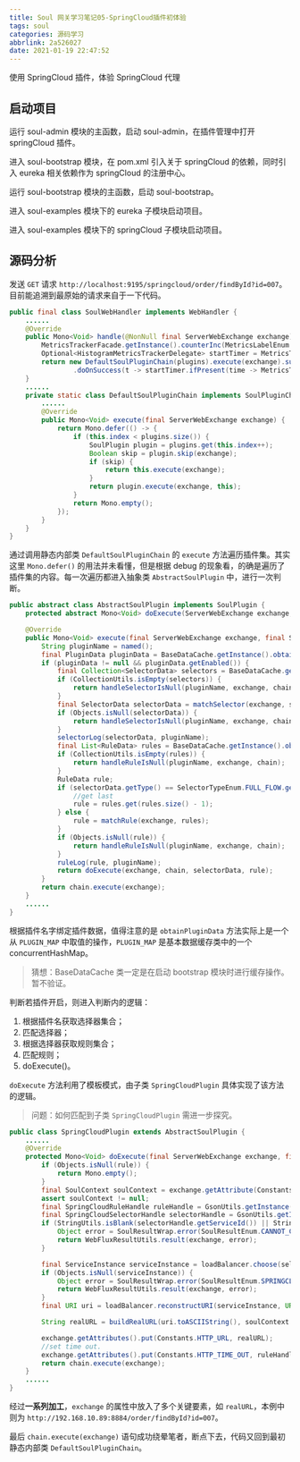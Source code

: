 ```yaml
---
title: Soul 网关学习笔记05-SpringCloud插件初体验
tags: soul
categories: 源码学习
abbrlink: 2a526027
date: 2021-01-19 22:47:52
---
```

使用 SpringCloud 插件，体验 SpringCloud 代理
<!--more-->
## 启动项目

运行 soul-admin 模块的主函数，启动 soul-admin，在插件管理中打开 springCloud 插件。

进入 soul-bootstrap 模块，在 pom.xml 引入关于 springCloud 的依赖，同时引入 eureka 相关依赖作为 springCloud 的注册中心。

运行 soul-bootstrap 模块的主函数，启动 soul-bootstrap。

进入 soul-examples 模块下的 eureka 子模块启动项目。

进入 soul-examples 模块下的 springCloud 子模块启动项目。

## 源码分析

发送 `GET` 请求 `http://localhost:9195/springcloud/order/findById?id=007`。目前能追溯到最原始的请求来自于一下代码。

```java
public final class SoulWebHandler implements WebHandler {
    ......
    @Override
    public Mono<Void> handle(@NonNull final ServerWebExchange exchange) {
        MetricsTrackerFacade.getInstance().counterInc(MetricsLabelEnum.REQUEST_TOTAL.getName());
        Optional<HistogramMetricsTrackerDelegate> startTimer = MetricsTrackerFacade.getInstance().histogramStartTimer(MetricsLabelEnum.REQUEST_LATENCY.getName());
        return new DefaultSoulPluginChain(plugins).execute(exchange).subscribeOn(scheduler)
                .doOnSuccess(t -> startTimer.ifPresent(time -> MetricsTrackerFacade.getInstance().histogramObserveDuration(time)));
    }
    ......
    private static class DefaultSoulPluginChain implements SoulPluginChain {
        ......
        @Override
        public Mono<Void> execute(final ServerWebExchange exchange) {
            return Mono.defer(() -> {
                if (this.index < plugins.size()) {
                    SoulPlugin plugin = plugins.get(this.index++);
                    Boolean skip = plugin.skip(exchange);
                    if (skip) {
                        return this.execute(exchange);
                    }
                    return plugin.execute(exchange, this);
                }
                return Mono.empty();
            });
        }
    }
}
```

通过调用静态内部类 `DefaultSoulPluginChain` 的 `execute` 方法遍历插件集。其实这里 `Mono.defer()` 的用法并未看懂，但是根据 debug 的现象看，的确是遍历了插件集的内容。每一次遍历都进入抽象类 `AbstractSoulPlugin` 中，进行一次判断。

```java
public abstract class AbstractSoulPlugin implements SoulPlugin {
    protected abstract Mono<Void> doExecute(ServerWebExchange exchange, SoulPluginChain chain, SelectorData selector, RuleData rule);

    @Override
    public Mono<Void> execute(final ServerWebExchange exchange, final SoulPluginChain chain) {
        String pluginName = named();
        final PluginData pluginData = BaseDataCache.getInstance().obtainPluginData(pluginName);
        if (pluginData != null && pluginData.getEnabled()) {
            final Collection<SelectorData> selectors = BaseDataCache.getInstance().obtainSelectorData(pluginName);
            if (CollectionUtils.isEmpty(selectors)) {
                return handleSelectorIsNull(pluginName, exchange, chain);
            }
            final SelectorData selectorData = matchSelector(exchange, selectors);
            if (Objects.isNull(selectorData)) {
                return handleSelectorIsNull(pluginName, exchange, chain);
            }
            selectorLog(selectorData, pluginName);
            final List<RuleData> rules = BaseDataCache.getInstance().obtainRuleData(selectorData.getId());
            if (CollectionUtils.isEmpty(rules)) {
                return handleRuleIsNull(pluginName, exchange, chain);
            }
            RuleData rule;
            if (selectorData.getType() == SelectorTypeEnum.FULL_FLOW.getCode()) {
                //get last
                rule = rules.get(rules.size() - 1);
            } else {
                rule = matchRule(exchange, rules);
            }
            if (Objects.isNull(rule)) {
                return handleRuleIsNull(pluginName, exchange, chain);
            }
            ruleLog(rule, pluginName);
            return doExecute(exchange, chain, selectorData, rule);
        }
        return chain.execute(exchange);
    }
    ......
}
```

根据插件名字绑定插件数据，值得注意的是 `obtainPluginData` 方法实际上是一个从 `PLUGIN_MAP` 中取值的操作，`PLUGIN_MAP` 是基本数据缓存类中的一个 concurrentHashMap。

> 猜想：BaseDataCache 类一定是在启动 bootstrap 模块时进行缓存操作。暂不验证。

判断若插件开启，则进入判断内的逻辑：

1. 根据插件名获取选择器集合；
2. 匹配选择器；
3. 根据选择器获取规则集合；
4. 匹配规则；
5. doExecute()。

`doExecute` 方法利用了模板模式，由子类 `SpringCloudPlugin` 具体实现了该方法的逻辑。

> 问题：如何匹配到子类 `SpringCloudPlugin` 需进一步探究。

```java
public class SpringCloudPlugin extends AbstractSoulPlugin {
    ......
    @Override
    protected Mono<Void> doExecute(final ServerWebExchange exchange, final SoulPluginChain chain, final SelectorData selector, final RuleData rule) {
        if (Objects.isNull(rule)) {
            return Mono.empty();
        }
        final SoulContext soulContext = exchange.getAttribute(Constants.CONTEXT);
        assert soulContext != null;
        final SpringCloudRuleHandle ruleHandle = GsonUtils.getInstance().fromJson(rule.getHandle(), SpringCloudRuleHandle.class);
        final SpringCloudSelectorHandle selectorHandle = GsonUtils.getInstance().fromJson(selector.getHandle(), SpringCloudSelectorHandle.class);
        if (StringUtils.isBlank(selectorHandle.getServiceId()) || StringUtils.isBlank(ruleHandle.getPath())) {
            Object error = SoulResultWrap.error(SoulResultEnum.CANNOT_CONFIG_SPRINGCLOUD_SERVICEID.getCode(), SoulResultEnum.CANNOT_CONFIG_SPRINGCLOUD_SERVICEID.getMsg(), null);
            return WebFluxResultUtils.result(exchange, error);
        }

        final ServiceInstance serviceInstance = loadBalancer.choose(selectorHandle.getServiceId());
        if (Objects.isNull(serviceInstance)) {
            Object error = SoulResultWrap.error(SoulResultEnum.SPRINGCLOUD_SERVICEID_IS_ERROR.getCode(), SoulResultEnum.SPRINGCLOUD_SERVICEID_IS_ERROR.getMsg(), null);
            return WebFluxResultUtils.result(exchange, error);
        }
        final URI uri = loadBalancer.reconstructURI(serviceInstance, URI.create(soulContext.getRealUrl()));

        String realURL = buildRealURL(uri.toASCIIString(), soulContext.getHttpMethod(), exchange.getRequest().getURI().getQuery());

        exchange.getAttributes().put(Constants.HTTP_URL, realURL);
        //set time out.
        exchange.getAttributes().put(Constants.HTTP_TIME_OUT, ruleHandle.getTimeout());
        return chain.execute(exchange);
    }
    ......
}
```

经过**一系列加工**，`exchange` 的属性中放入了多个关键要素，如 `realURL`，本例中则为 `http://192.168.10.89:8884/order/findById?id=007`。

最后 `chain.execute(exchange)` 语句成功绕晕笔者，断点下去，代码又回到最初静态内部类 `DefaultSoulPluginChain`。
